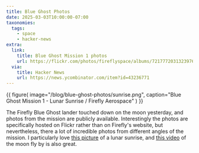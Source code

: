 ```yaml
---
title: Blue Ghost Photos
date: 2025-03-03T10:00:00-07:00
taxonomies:
  tags:
    - space
    - hacker-news
extra:
  link:
    title: Blue Ghost Mission 1 photos
    url: https://flickr.com/photos/fireflyspace/albums/72177720313239766
  via:
    title: Hacker News
    url: https://news.ycombinator.com/item?id=43236771
---
```


{{
    figure(
        image="/blog/blue-ghost-photos/sunrise.png",
        caption="Blue Ghost Mission 1 - Lunar Sunrise / Firefly Aerospace"
    )
}}

The Firefly Blue Ghost lander touched down on the moon yesterday, and photos from the mission are publicly available. Interestingly the photos are specifically hosted on Flickr rather than on Firefly's website, but nevertheless, there a lot of incredible photos from different angles of the mission. I particularly love [this picture](https://flickr.com/photos/fireflyspace/54362872324/in/album-72177720313239766) of a lunar sunrise, and [this video](https://flickr.com/photos/fireflyspace/54353240540/) of the moon fly by is also great.
